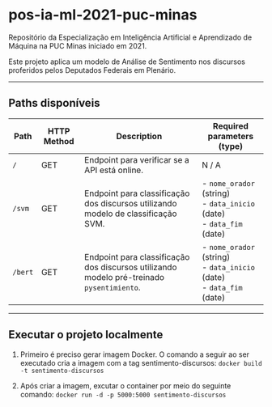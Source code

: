 # pos-ia-ml-2021-puc-minas
Repositório da Especialização em Inteligência Artificial e Aprendizado de Máquina na PUC Minas iniciado em 2021.

Este projeto aplica um modelo de Análise de Sentimento nos discursos proferidos pelos Deputados Federais em Plenário.

---
## Paths disponíveis

| Path     | HTTP Method | Description                                                                               | Required parameters (type)                                                    |
|----------| ----------- |-------------------------------------------------------------------------------------------|-------------------------------------------------------------------------------|
| `/` | GET         | Endpoint para verificar se a API está online.                                             | N / A                                                                         |
| `/svm`   | GET         | Endpoint para classificação dos discursos utilizando modelo de classificação SVM.         | - `nome_orador` (string) <br> - `data_inicio` (date) <br> - `data_fim` (date) |
| `/bert`  | GET         | Endpoint para classificação dos discursos utilizando modelo pré-treinado `pysentimiento`. | - `nome_orador` (string) <br> - `data_inicio` (date) <br> - `data_fim` (date) |
---

## Executar o projeto localmente

1. Primeiro é preciso gerar imagem Docker. O comando a seguir ao ser executado cria a imagem com a tag sentimento-discursos:
`docker build -t sentimento-discursos`

2. Após criar a imagem, excutar o container por meio do seguinte comando:
`docker run -d -p 5000:5000 sentimento-discursos`